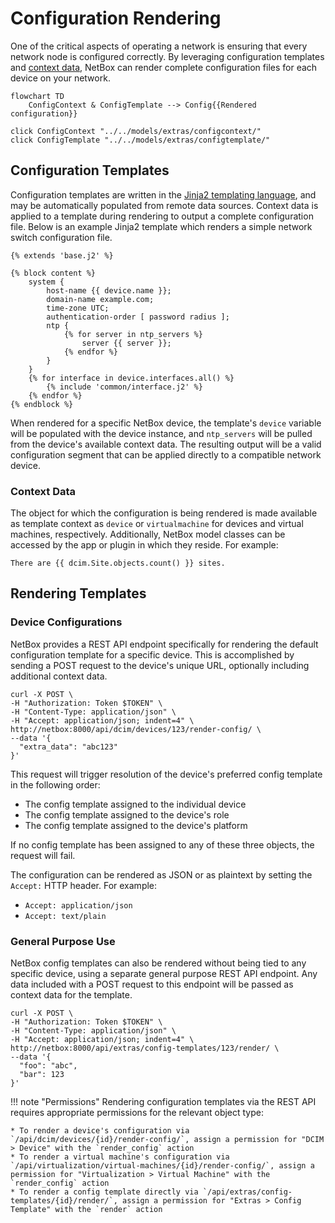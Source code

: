 # Configuration Rendering

One of the critical aspects of operating a network is ensuring that every network node is configured correctly. By leveraging configuration templates and [context data](./context-data.md), NetBox can render complete configuration files for each device on your network.

```mermaid
flowchart TD
    ConfigContext & ConfigTemplate --> Config{{Rendered configuration}}

click ConfigContext "../../models/extras/configcontext/"
click ConfigTemplate "../../models/extras/configtemplate/"
```

## Configuration Templates

Configuration templates are written in the [Jinja2 templating language](https://jinja.palletsprojects.com/), and may be automatically populated from remote data sources. Context data is applied to a template during rendering to output a complete configuration file. Below is an example Jinja2 template which renders a simple network switch configuration file.

```jinja2
{% extends 'base.j2' %}

{% block content %}
    system {
        host-name {{ device.name }};
        domain-name example.com;
        time-zone UTC;
        authentication-order [ password radius ];
        ntp {
            {% for server in ntp_servers %}
                server {{ server }};
            {% endfor %}
        }
    }
    {% for interface in device.interfaces.all() %}
        {% include 'common/interface.j2' %}
    {% endfor %}
{% endblock %}
```

When rendered for a specific NetBox device, the template's `device` variable will be populated with the device instance, and `ntp_servers` will be pulled from the device's available context data. The resulting output will be a valid configuration segment that can be applied directly to a compatible network device.

### Context Data

The object for which the configuration is being rendered is made available as template context as `device` or `virtualmachine` for devices and virtual machines, respectively. Additionally, NetBox model classes can be accessed by the app or plugin in which they reside. For example:

```
There are {{ dcim.Site.objects.count() }} sites.
```

## Rendering Templates

### Device Configurations

NetBox provides a REST API endpoint specifically for rendering the default configuration template for a specific device. This is accomplished by sending a POST request to the device's unique URL, optionally including additional context data.

```no-highlight
curl -X POST \
-H "Authorization: Token $TOKEN" \
-H "Content-Type: application/json" \
-H "Accept: application/json; indent=4" \
http://netbox:8000/api/dcim/devices/123/render-config/ \
--data '{
  "extra_data": "abc123"
}'
```

This request will trigger resolution of the device's preferred config template in the following order:

* The config template assigned to the individual device
* The config template assigned to the device's role
* The config template assigned to the device's platform

If no config template has been assigned to any of these three objects, the request will fail.

The configuration can be rendered as JSON or as plaintext by setting the `Accept:` HTTP header. For example:

* `Accept: application/json`
* `Accept: text/plain`

### General Purpose Use

NetBox config templates can also be rendered without being tied to any specific device, using a separate general purpose REST API endpoint. Any data included with a POST request to this endpoint will be passed as context data for the template.

```no-highlight
curl -X POST \
-H "Authorization: Token $TOKEN" \
-H "Content-Type: application/json" \
-H "Accept: application/json; indent=4" \
http://netbox:8000/api/extras/config-templates/123/render/ \
--data '{
  "foo": "abc",
  "bar": 123
}'
```

!!! note "Permissions"
    Rendering configuration templates via the REST API requires appropriate permissions for the relevant object type:

    * To render a device's configuration via `/api/dcim/devices/{id}/render-config/`, assign a permission for "DCIM > Device" with the `render_config` action
    * To render a virtual machine's configuration via `/api/virtualization/virtual-machines/{id}/render-config/`, assign a permission for "Virtualization > Virtual Machine" with the `render_config` action
    * To render a config template directly via `/api/extras/config-templates/{id}/render/`, assign a permission for "Extras > Config Template" with the `render` action
